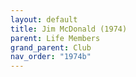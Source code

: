 ```yaml
---
layout: default
title: Jim McDonald (1974)
parent: Life Members
grand_parent: Club
nav_order: "1974b"
---
```

